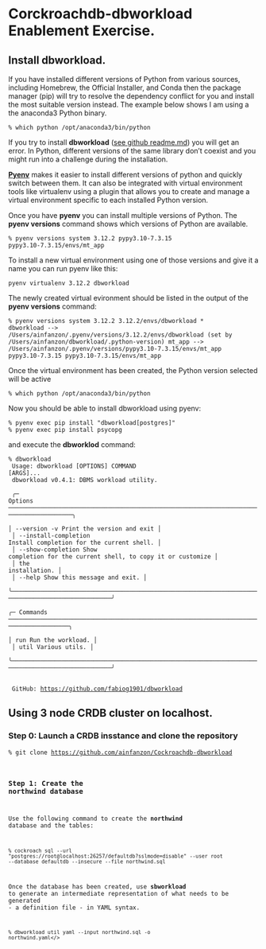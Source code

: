 # Corckroachdb-dbworkload Enablement Exercise.

## Install dbworkload.

If you have installed different versions of Python from various sources, including Homebrew, the Official Installer, and Conda then the package manager (pip) will try to resolve the dependency conflict for you and install the most suitable version instead. The example below shows I am using a the anaconda3 Python binary.

<code>% which python
/opt/anaconda3/bin/python
</code>

If you try to install **dbworkload** ([see github readme.md](https://github.com/fabiog1901/dbworkload/blob/main/README.md#1-psycopg-postgresql-cockroachdb)) you will get an error. In Python, different versions of the same library don’t coexist and you might run into a challenge during the installation.

**[Pyenv](https://realpython.com/intro-to-pyenv/)** makes it easier to install different versions of python and quickly switch between them. It can also be integrated with virtual environment tools like virtualenv using a plugin that allows you to create and manage a virtual environment specific to each installed Python version.

Once you have **pyenv** you can install multiple versions of Python. The **pyenv versions** command shows which versions of Python are available.

<code>% pyenv versions
system
3.12.2
pypy3.10-7.3.15
pypy3.10-7.3.15/envs/mt_app
</code>

To install a new virtual environment using one of those versions and give it a name you can run pyenv like this: 

<code>pyenv virtualenv 3.12.2 dbworkload</code>

The newly created virtual evironment should be listed in the output of the **pyenv versions** command:

<code>% pyenv versions
system
3.12.2
3.12.2/envs/dbworkload
\* dbworkload --> /Users/ainfanzon/.pyenv/versions/3.12.2/envs/dbworkload (set by /Users/ainfanzon/dbworkload/.python-version)
  mt_app --> /Users/ainfanzon/.pyenv/versions/pypy3.10-7.3.15/envs/mt_app
pypy3.10-7.3.15
pypy3.10-7.3.15/envs/mt_app
</code>

Once the virtual environment has been created, the Python version selected will be active

<code>% which python
/opt/anaconda3/bin/python</code>

Now you should be able to install dbworkload using pyenv:

```% pyenv exec pip install "dbworkload[postgres]"```<br>
```% pyenv exec pip install psycopg```

and execute the **dbworklod** command:

<code>% dbworkload<br>
 Usage: dbworkload [OPTIONS] COMMAND [ARGS]...<br>
 dbworkload v0.4.1: DBMS workload utility.<br>
 <br>
╭─ Options ────────────────────────────────────────────────────────────────────────────────────────╮<br>
│ --version             -v        Print the version and exit                                       │<br>
│ --install-completion            Install completion for the current shell.                        │<br>
│ --show-completion               Show completion for the current shell, to copy it or customize   │<br>
│                                 the installation.                                                │<br>
│ --help                          Show this message and exit.                                      │<br>
╰──────────────────────────────────────────────────────────────────────────────────────────────────╯<br>
╭─ Commands ───────────────────────────────────────────────────────────────────────────────────────╮<br>
│ run                   Run the workload.                                                          │<br>
│ util                  Various utils.                                                             │<br>
╰──────────────────────────────────────────────────────────────────────────────────────────────────╯<br>
<br>
 GitHub: <https://github.com/fabiog1901/dbworkload></code>

## Using 3 node CRDB cluster on localhost.

### Step 0: Launch a CRDB insstance and clone the repository

<code>% git clone https://github.com/ainfanzon/Cockroachdb-dbworkload</clode>

### Step 1: Create the northwind database

Use the following command to create the **northwind** database and the tables:

<code>% cockroach sql --url "postgres://root@localhost:26257/defaultdb?sslmode=disable" --user root --database defaultdb --insecure --file northwind.sql</code>

 Once the database has been created, use **sbworkload** to generate an intermediate representation of what needs to be generated - a definition file - in YAML syntax.

 <code>% dbworkload util yaml --input northwind.sql -o northwind.yaml</>
